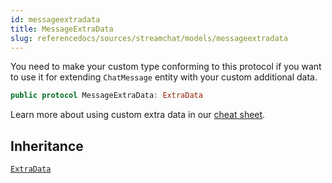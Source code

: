 ```yaml
---
id: messageextradata 
title: MessageExtraData
slug: referencedocs/sources/streamchat/models/messageextradata
---
```


You need to make your custom type conforming to this protocol if you want to use it for extending `ChatMessage` entity with
your custom additional data.

``` swift
public protocol MessageExtraData: ExtraData 
```

Learn more about using custom extra data in our [cheat sheet](https://github.com/GetStream/stream-chat-swift/wiki/Cheat-Sheet#working-with-extra-data).

## Inheritance

[`ExtraData`](ExtraData)
